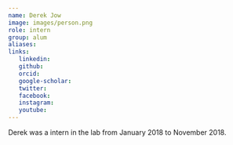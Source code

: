 ```yaml
---
name: Derek Jow
image: images/person.png
role: intern
group: alum
aliases:
links:
   linkedin: 
   github:
   orcid: 
   google-scholar:
   twitter:
   facebook:
   instagram: 
   youtube:
---
```


Derek was a intern in the lab from January 2018 to November 2018.